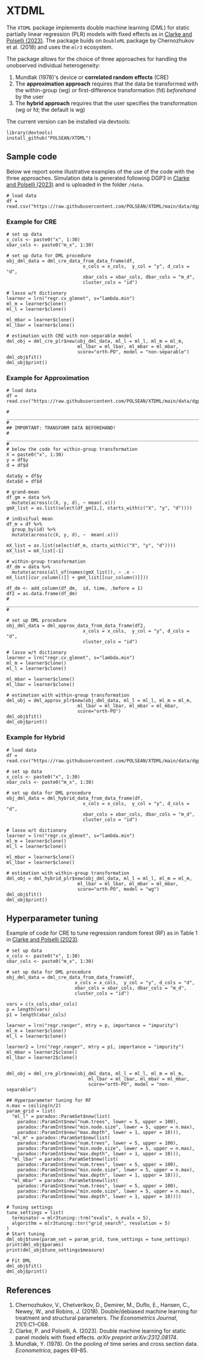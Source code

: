# XTDML
The `XTDML` package implements double machine learning (DML) for static partially linear regression (PLR) models with fixed effects as in [Clarke and Polselli (2023)](https://arxiv.org/abs/2312.08174). The package buids on `DoubleML` package by Chernozhukov et al. (2018) and uses the `mlr3` ecosystem.

The package allows for the choice of three approaches for handling the unobserved individual heterogeneity:
  1. Mundlak (1978)'s device or **correlated random effects** (CRE)
  2. The **approximation approach** requires that the data be transformed with the within-group (wg) or first-difference transformation (fd) *beforehand* by the user
  3. The **hybrid approach** requires that the user specifies the transformation (wg or fd; the default is wg)

The current version can be installed via devtools:
```
library(devtools)
install_github("POLSEAN/XTDML")
```
## Sample code
Below we report some illustrative examples of the use of the code with the three approaches. Simulation data is generated following DGP3 in [Clarke and Polselli (2023)](https://arxiv.org/abs/2312.08174) and is uploaded in the folder `/data`.

```
# load data
df = read.csv("https://raw.githubusercontent.com/POLSEAN/XTDML/main/data/dgp4_cre_short.csv")
```

### Example for CRE
```
# set up data
x_cols <- paste0("x", 1:30)
xbar_cols <- paste0("m_x", 1:30)

# set up data for DML procedure
obj_dml_data = dml_cre_data_from_data_frame(df,
                            x_cols = x_cols,  y_col = "y", d_cols = "d",
                            xbar_cols = xbar_cols, dbar_cols = "m_d",                                                 
                            cluster_cols = "id")

# lasso w/t dictionary
learner = lrn("regr.cv_glmnet", s="lambda.min")
ml_m = learner$clone()
ml_l = learner$clone()

ml_mbar = learner$clone()
ml_lbar = learner$clone()

# estimation with CRE with non-separable model
dml_obj = dml_cre_plr$new(obj_dml_data, ml_l = ml_l, ml_m = ml_m,
                          ml_lbar = ml_lbar, ml_mbar = ml_mbar,
                          score="orth-PO", model = "non-separable")
dml_obj$fit()
dml_obj$print()
```

### Example for Approximation
```
# load data
df = read.csv("https://raw.githubusercontent.com/POLSEAN/XTDML/main/data/dgp4_cre_short.csv")

# _________________________________________________________________________________________ #
## IMPORTANT: TRANSFORM DATA BEFOREHAND!
# _________________________________________________________________________________________ #
# below the code for within-group transformation
X = paste0("x", 1:30)
y = df$y
d = df$d

data$y = df$y
data$d = df$d

# grand-mean
df_gm = data %>%
  mutate(across(c(X, y, d), ~ mean(.x)))
gmX_list = as.list(select(df_gm[1,], starts_with(c("X", "y", "d"))))

# indivifual mean
df_m = df %>%
  group_by(id) %>%
  mutate(across(c(X, y, d), ~  mean(.x)))

mX_list = as.list(select(df_m, starts_with(c("X", "y", "d"))))
mX_list = mX_list[-1]

# within-group transformation
df_dm = data %>%
  mutate(across(all_of(names(gmX_list)), ~ .x - mX_list[[cur_column()]] + gmX_list[[cur_column()]]))

df_dm <- add_column(df_dm,  id, time, .before = 1)
df2 = as.data.frame(df_dm)
# _________________________________________________________________________________________ #

# set up DML procedure
obj_dml_data = dml_approx_data_from_data_frame(df2,
                            x_cols = x_cols,  y_col = "y", d_cols = "d",
                            cluster_cols = "id")

# lasso w/t dictionary
learner = lrn("regr.cv_glmnet", s="lambda.min")
ml_m = learner$clone()
ml_l = learner$clone()

ml_mbar = learner$clone()
ml_lbar = learner$clone()

# estimation with within-group transformation
dml_obj = dml_approx_plr$new(obj_dml_data, ml_l = ml_l, ml_m = ml_m,
                          ml_lbar = ml_lbar, ml_mbar = ml_mbar,
                          score="orth-PO")
dml_obj$fit()
dml_obj$print()
```

### Example for Hybrid
```
# load data
df = read.csv("https://raw.githubusercontent.com/POLSEAN/XTDML/main/data/dgp4_cre_short.csv")

# set up data
x_cols <- paste0("x", 1:30)
xbar_cols <- paste0("m_x", 1:30)

# set up data for DML procedure
obj_dml_data = dml_hybrid_data_from_data_frame(df,
                            x_cols = x_cols,  y_col = "y", d_cols = "d",
                            xbar_cols = xbar_cols, dbar_cols = "m_d",                                                 
                            cluster_cols = "id")

# lasso w/t dictionary
learner = lrn("regr.cv_glmnet", s="lambda.min")
ml_m = learner$clone()
ml_l = learner$clone()

ml_mbar = learner$clone()
ml_lbar = learner$clone()

# estimation with within-group transformation
dml_obj = dml_hybrid_plr$new(obj_dml_data, ml_l = ml_l, ml_m = ml_m,
                          ml_lbar = ml_lbar, ml_mbar = ml_mbar,
                          score="orth-PO", model = "wg")
dml_obj$fit()
dml_obj$print()
```
## Hyperparameter tuning
Example of code for CRE to tune regression random forest (RF) as in Table 1 in [Clarke and Polselli (2023)](https://arxiv.org/abs/2312.08174).

```
# set up data
x_cols <- paste0("x", 1:30)
xbar_cols <- paste0("m_x", 1:30)

# set up data for DML procedure
obj_dml_data = dml_cre_data_from_data_frame(df,
                         x_cols = x_cols,  y_col = "y", d_cols = "d",
                         xbar_cols = xbar_cols, dbar_cols = "m_d",
                         cluster_cols = "id")

vars = c(x_cols,xbar_cols)
p = length(vars)
p1 = length(xbar_cols)

learner = lrn("regr.ranger", mtry = p, importance = "impurity")
ml_m = learner$clone()
ml_l = learner$clone()

learner2 = lrn("regr.ranger", mtry = p1, importance = "impurity")
ml_mbar = learner2$clone()
ml_lbar = learner2$clone()


dml_obj = dml_cre_plr$new(obj_dml_data, ml_l = ml_l, ml_m = ml_m,
                              ml_lbar = ml_lbar, ml_mbar = ml_mbar,
                              score="orth-PO", model = "non-separable")

## Hyperparameter tuning for RF
n.max = ceiling(n/2)
param_grid = list(
  "ml_l" = paradox::ParamSet$new(list(
    paradox::ParamInt$new("num.trees", lower = 5, upper = 100),
    paradox::ParamInt$new("min.node.size", lower = 5, upper = n.max),
    paradox::ParamInt$new("max.depth", lower = 1, upper = 10))),
  "ml_m" = paradox::ParamSet$new(list(
    paradox::ParamInt$new("num.trees", lower = 5, upper = 100),
    paradox::ParamInt$new("min.node.size", lower = 5, upper = n.max),
    paradox::ParamInt$new("max.depth", lower = 1, upper = 10))),
  "ml_lbar" = paradox::ParamSet$new(list(
    paradox::ParamInt$new("num.trees", lower = 5, upper = 100),
    paradox::ParamInt$new("min.node.size", lower = 5, upper = n.max),
    paradox::ParamInt$new("max.depth", lower = 1, upper = 10))),
  "ml_mbar" = paradox::ParamSet$new(list(
    paradox::ParamInt$new("num.trees", lower = 5, upper = 100),
    paradox::ParamInt$new("min.node.size", lower = 5, upper = n.max),
    paradox::ParamInt$new("max.depth", lower = 1, upper = 10))))

# Tuning settings
tune_settings = list(
  terminator = mlr3tuning::trm("evals", n_evals = 5),
  algorithm = mlr3tuning::tnr("grid_search", resolution = 5)
)
# Start tuning
dml_obj$tune(param_set = param_grid, tune_settings = tune_settings)
print(dml_obj$params)
print(dml_obj$tune_settings$measure)

# Fit DML
dml_obj$fit()
dml_obj$print()
```

## References
1. Chernozhukov, V., Chetverikov, D., Demirer, M., Duflo, E., Hansen, C., Newey, W., and Robins, J. (2018). Double/debiased machine learning for treatment and structural parameters. *The Econometrics Journal*, 21(1):C1–C68.
2. Clarke, P. and Polselli, A. (2023). Double machine learning for static panel models with fixed effects. *arXiv preprint arXiv:2312.08174*.
3. Mundlak, Y. (1978). On the pooling of time series and cross section data. *Econometrica*, pages 69–85.
